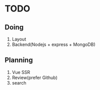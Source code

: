 # TODO
## Doing
1. Layout
2. Backend(Nodejs + express + MongoDB)

## Planning
1. Vue SSR
2. Review(prefer Github)
3. search